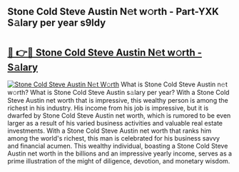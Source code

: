 ## Stone Cold Steve Austin N𝚎t w𝚘rth - Part-YXK S𝚊lary per year s9ldy

# <h2><a href="http://gc35vv.nevu.top/?p=Stone+Cold+Steve+Austin">🔗 👉🔴 Stone Cold Steve Austin N𝚎t w𝚘rth - S𝚊lary</a></h2>

[![Stone Cold Steve Austin N𝚎t W𝚘rth](https://i.imgur.com/Oavwk0R.jpeg)](http://gc35vv.nevu.top/?p=Stone+Cold+Steve+Austin)
What is Stone Cold Steve Austin n𝚎t w𝚘rth? What is Stone Cold Steve Austin s𝚊lary per year?
With a Stone Cold Steve Austin net worth that is impressive, this wealthy person is among the richest in his industry. His income from his job is impressive, but it is dwarfed by Stone Cold Steve Austin net worth, which is rumored to be even larger as a result of his varied business activities and valuable real estate investments. With a Stone Cold Steve Austin net worth that ranks him among the world's richest, this man is celebrated for his business savvy and financial acumen. This wealthy individual, boasting a Stone Cold Steve Austin net worth in the billions and an impressive yearly income, serves as a prime illustration of the might of diligence, devotion, and monetary wisdom.
